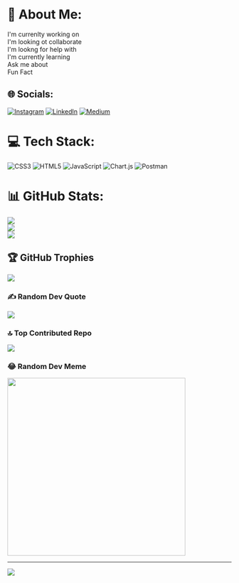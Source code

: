 # 💫 About Me:
I'm currenlty working on<br>I'm looking ot collaborate<br>I'm lookng for help with<br>I'm currently learning<br>Ask me about<br>Fun Fact<br>


## 🌐 Socials:
[![Instagram](https://img.shields.io/badge/Instagram-%23E4405F.svg?logo=Instagram&logoColor=white)](https://instagram.com/pruthviraj78) [![LinkedIn](https://img.shields.io/badge/LinkedIn-%230077B5.svg?logo=linkedin&logoColor=white)](https://linkedin.com/in/pruthvi-raj-k-09486722/) [![Medium](https://img.shields.io/badge/Medium-12100E?logo=medium&logoColor=white)](https://medium.com/@pruthviraj78) 

# 💻 Tech Stack:
![CSS3](https://img.shields.io/badge/css3-%231572B6.svg?style=for-the-badge&logo=css3&logoColor=white) ![HTML5](https://img.shields.io/badge/html5-%23E34F26.svg?style=for-the-badge&logo=html5&logoColor=white) ![JavaScript](https://img.shields.io/badge/javascript-%23323330.svg?style=for-the-badge&logo=javascript&logoColor=%23F7DF1E) ![Chart.js](https://img.shields.io/badge/chart.js-F5788D.svg?style=for-the-badge&logo=chart.js&logoColor=white) ![Postman](https://img.shields.io/badge/Postman-FF6C37?style=for-the-badge&logo=postman&logoColor=white)
# 📊 GitHub Stats:
![](https://github-readme-stats.vercel.app/api?username=78thdevil&theme=dark&hide_border=false&include_all_commits=true&count_private=false)<br/>
![](https://github-readme-streak-stats.herokuapp.com/?user=78thdevil&theme=dark&hide_border=false)<br/>
![](https://github-readme-stats.vercel.app/api/top-langs/?username=78thdevil&theme=dark&hide_border=false&include_all_commits=true&count_private=false&layout=compact)

## 🏆 GitHub Trophies
![](https://github-profile-trophy.vercel.app/?username=78thdevil&theme=radical&no-frame=false&no-bg=false&margin-w=4)

### ✍️ Random Dev Quote
![](https://quotes-github-readme.vercel.app/api?type=horizontal&theme=radical)

### 🔝 Top Contributed Repo
![](https://github-contributor-stats.vercel.app/api?username=78thdevil&limit=5&theme=dark&combine_all_yearly_contributions=true)

### 😂 Random Dev Meme
<img src='https://randommeme-five.vercel.app/' style="height: 400px;"/>

---
[![](https://visitcount.itsvg.in/api?id=78thdevil&icon=0&color=0)](https://visitcount.itsvg.in)

<!-- Proudly created with GPRM ( https://gprm.itsvg.in ) -->
